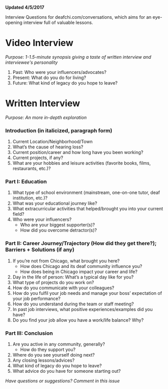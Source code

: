 **Updated 4/5/2017**

Interview Questions for deafchi.com/conversations, which aims for an eye-opening interview full of valuable lessons.

# Video Interview

_Purpose: 1-1.5-minute synopsis giving a taste of written interview and interviewee's personality_

1. Past: Who were your influencers/advocates?
2. Present: What do you do for living?
3. Future: What kind of legacy do you hope to leave?

# Written Interview

_Purpose: An more in-depth exploration_

### Introduction (in italicized, paragraph form)
1. Current Location/Neighborhood/Town
2. What’s the cause of hearing loss?
3. Current position/career and how long have you been working?
4. Current projects, if any?
5. What are your hobbies and leisure activities (favorite books, films, restaurants, etc.)?


### Part I: Education
1. What type of school environment (mainstream, one-on-one tutor, deaf institution, etc.)?
2. What was your educational journey like?
4. What extracurricular activities that helped/brought you into your current field?
5. Who were your influencers?
   * Who are your biggest supporter(s)?
   * How did you overcome detractor(s)?

### Part II: Career Journey/Trajectory (How did they get there?); Barriers + Solutions (if any)
1. If you’re not from Chicago, what brought you here?
   * How does Chicago and its deaf community influence you?
   * How does being in Chicago impact your career and life?
2. Day in the life of person: What’s a typical day like for you?
3. What type of projects do you work on?
4. How do you communicate with your colleagues? 
5. How do you fulfil your job needs and manage your boss’ expectation of your job performance?
6. How do you understand during the team or staff meeting?
7. In past job interviews, what positive experiences/examples did you have?
9. Do you find your job allow you have a work/life balance? Why?

### Part III: Conclusion
1. Are you active in any community, generally?
   * How do they support you?
2. Where do you see yourself doing next?
3. Any closing lessons/advices? 
4. What kind of legacy do you hope to leave?
5. What advice do you have for someone starting out?

_Have questions or suggestions? Comment in this issue_

